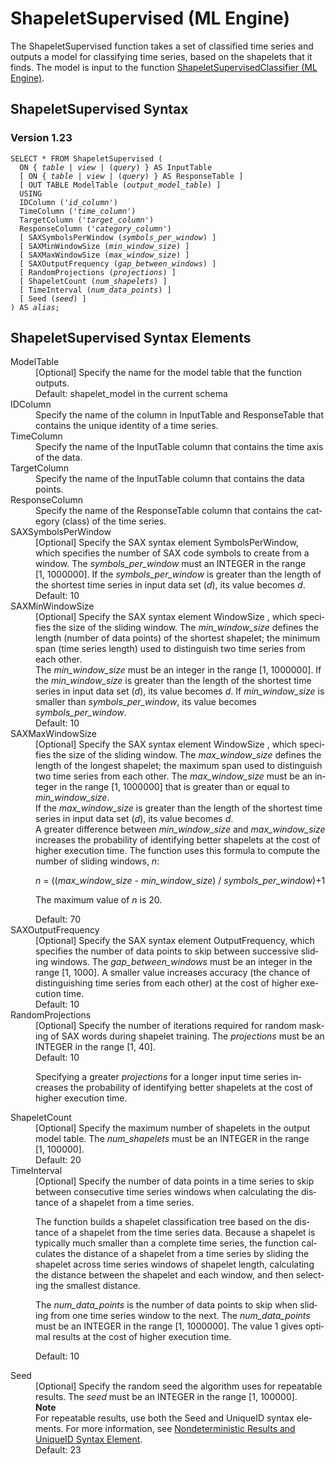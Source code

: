 <html><head></head><body><div class="nested0" aria-labelledby="ariaid-title1" topicindex="1" topicid="awl1506626097450" id="awl1506626097450"><h1 class="title topictitle1" id="ariaid-title1">ShapeletSupervised (ML Engine)</h1><div class="body conbody"><div class="section" id="awl1506626097450__section_pc2_rh4_zdb">
<p class="p">The ShapeletSupervised function takes a set of classified time series and outputs a model for classifying time series, based on the shapelets that it finds. The model is input to the function <a href="syx1558467536967.md#fzc1506627602124">ShapeletSupervisedClassifier (ML Engine)</a>.</p></div></div><div class="topic reference nested1" aria-labelledby="ariaid-title2" topicindex="2" topicid="orb1506626225476" xml:lang="en-us" lang="en-us" id="orb1506626225476">
<h2 class="title topictitle2" id="ariaid-title2">ShapeletSupervised Syntax</h2><div class="body refbody"><div class="section" id="orb1506626225476__section_N1000E_N1000C_N10001">
<h3 class="title sectiontitle">Version <span>1.23</span></h3><pre class="pre codeblock" xml:space="preserve"><code>SELECT * FROM ShapeletSupervised (
  <span>ON { <var class="keyword varname">table</var> | <var class="keyword varname">view</var> | (<var class="keyword varname">query</var>) }</span> AS InputTable
  [ <span>ON { <var class="keyword varname">table</var> | <var class="keyword varname">view</var> | (<var class="keyword varname">query</var>) }</span> AS ResponseTable ]
  [ OUT TABLE ModelTable (<var class="keyword varname">output_model_table</var>) ]
  USING
  IDColumn ('<var class="keyword varname">id_column</var>')
  TimeColumn ('<var class="keyword varname">time_column</var>')
  TargetColumn ('<var class="keyword varname">target_column</var>')
  ResponseColumn ('<var class="keyword varname">category_column</var>')
  [ SAXSymbolsPerWindow (<var class="keyword varname">symbols_per_window</var>) ]
  [ SAXMinWindowSize (<var class="keyword varname">min_window_size</var>) ]
  [ SAXMaxWindowSize (<var class="keyword varname">max_window_size</var>) ]
  [ SAXOutputFrequency (<var class="keyword varname">gap_between_windows</var>) ]
  [ RandomProjections (<var class="keyword varname">projections</var>) ]
  [ ShapeletCount (<var class="keyword varname">num_shapelets</var>) ]
  [ TimeInterval (<var class="keyword varname">num_data_points</var>) ]
  [ Seed (<var class="keyword varname">seed</var>) ]
) AS <var class="keyword varname">alias</var>;</code></pre></div></div></div><div class="topic reference nested1" aria-labelledby="ariaid-title3" topicindex="3" topicid="cke1506626322388" xml:lang="en-us" lang="en-us" id="cke1506626322388">
<h2 class="title topictitle2" id="ariaid-title3">ShapeletSupervised Syntax Elements</h2><div class="body refbody"><div class="section" id="cke1506626322388__section_N10011_N1000E_N10001"><dl class="dl parml"><dt class="dt pt dlterm">ModelTable</dt><dd class="dd pd">[Optional] Specify the name for the model table that the function outputs.</dd><dd class="dd pd ddexpand">Default: shapelet_model in the current schema</dd><dt class="dt pt dlterm">IDColumn</dt><dd class="dd pd">Specify the name of the column in InputTable and ResponseTable that contains the unique identity of a time series.</dd><dt class="dt pt dlterm">TimeColumn</dt><dd class="dd pd">Specify the name of the InputTable column that contains the time axis of the data.</dd><dt class="dt pt dlterm">TargetColumn</dt><dd class="dd pd">Specify the name of the InputTable column that contains the data points.</dd><dt class="dt pt dlterm">ResponseColumn</dt><dd class="dd pd">Specify the name of the ResponseTable column that contains the category (class) of the time series.</dd><dt class="dt pt dlterm">SAXSymbolsPerWindow</dt><dd class="dd pd">[Optional] Specify the SAX syntax element SymbolsPerWindow, which specifies the number of SAX code symbols to create from a window. The <var class="keyword varname">symbols_per_window</var> must an INTEGER in the range [1, 1000000]. If the <var class="keyword varname">symbols_per_window</var> is greater than the length of the shortest time series in input data set (<var class="keyword varname">d</var>), its value becomes <var class="keyword varname">d</var>.</dd><dd class="dd pd ddexpand">Default: 10</dd><dt class="dt pt dlterm">SAXMinWindowSize</dt><dd class="dd pd">[Optional] Specify the SAX syntax element WindowSize , which specifies the size of the sliding window. The <var class="keyword varname">min_window_size</var> defines the length (number of data points) of the shortest shapelet; the minimum span (time series length) used to distinguish two time series from each other.</dd><dd class="dd pd ddexpand">The <var class="keyword varname">min_window_size</var> must be an integer in the range [1, 1000000]. If the <var class="keyword varname">min_window_size</var> is greater than the length of the shortest time series in input data set (<var class="keyword varname">d</var>), its value becomes <var class="keyword varname">d</var>. If <var class="keyword varname">min_window_size</var> is smaller than <var class="keyword varname">symbols_per_window</var>, its value becomes <var class="keyword varname">symbols_per_window</var>.</dd><dd class="dd pd ddexpand">Default: 10</dd><dt class="dt pt dlterm">SAXMaxWindowSize</dt><dd class="dd pd">[Optional] Specify the SAX syntax element WindowSize , which specifies the size of the sliding window. The <var class="keyword varname">max_window_size</var> defines the length of the longest shapelet; the maximum span used to distinguish two time series from each other. The <var class="keyword varname">max_window_size</var> must be an integer in the range [1, 1000000] that is greater than or equal to <var class="keyword varname">min_window_size</var>.</dd><dd class="dd pd ddexpand">If the <var class="keyword varname">max_window_size</var> is greater than the length of the shortest time series in input data set (<var class="keyword varname">d</var>), its value becomes <var class="keyword varname">d</var>.</dd><dd class="dd pd ddexpand">A greater difference between <var class="keyword varname">min_window_size</var> and <var class="keyword varname">max_window_size</var> increases the probability of identifying better shapelets at the cost of higher execution time. The function uses this formula to compute the number of sliding windows, <var class="keyword varname">n</var>:
<p class="p"><var class="keyword varname">n</var> = ((<var class="keyword varname">max_window_size </var>- <var class="keyword varname">min_window_size</var>) / <var class="keyword varname">symbols_per_window</var>)+1</p>
<p class="p">The maximum value of <var class="keyword varname">n</var> is 20.</p></dd><dd class="dd pd ddexpand">Default: 70</dd><dt class="dt pt dlterm">SAXOutputFrequency</dt><dd class="dd pd">[Optional] Specify the SAX syntax element OutputFrequency, which specifies the number of data points to skip between successive sliding windows. The <var class="keyword varname">gap_between_windows</var> must be an integer in the range [1, 1000]. A smaller value increases accuracy (the chance of distinguishing time series from each other) at the cost of higher execution time.</dd><dd class="dd pd ddexpand">Default: 10</dd><dt class="dt pt dlterm">RandomProjections</dt><dd class="dd pd">[Optional] Specify the number of iterations required for random masking of SAX words during shapelet training. The <var class="keyword varname">projections</var> must be an INTEGER in the range [1, 40].</dd><dd class="dd pd ddexpand">Default: 10
<p class="p">Specifying a greater <var class="keyword varname">projections</var> for a longer input time series increases the probability of identifying better shapelets at the cost of higher execution time.</p></dd><dt class="dt pt dlterm">ShapeletCount</dt><dd class="dd pd">[Optional] Specify the maximum number of shapelets in the output model table. The <var class="keyword varname">num_shapelets</var> must be an INTEGER in the range [1, 100000].</dd><dd class="dd pd ddexpand">Default: 20</dd><dt class="dt pt dlterm">TimeInterval</dt><dd class="dd pd">[Optional] Specify the number of data points in a time series to skip between consecutive time series windows when calculating the distance of a shapelet from a time series.
<p class="p">The function builds a shapelet classification tree based on the distance of a shapelet from the time series data. Because a shapelet is typically much smaller than a complete time series, the function calculates the distance of a shapelet from a time series by sliding the shapelet across time series windows of shapelet length, calculating the distance between the shapelet and each window, and then selecting the smallest distance.</p>
<p class="p">The <var class="keyword varname">num_data_points</var> is the number of data points to skip when sliding from one time series window to the next. The <var class="keyword varname">num_data_points</var> must be an INTEGER in the range [1, 1000000]. The value 1 gives optimal results at the cost of higher execution time.</p>
<p class="p">Default: 10</p></dd><dt class="dt pt dlterm">Seed</dt><dd class="dd pd">[Optional] Specify the random seed the algorithm uses for repeatable results. The <var class="keyword varname">seed</var> must be an INTEGER in the range [1, 100000].<div class="note note" id="cke1506626322388__note_N1018E_N10185_N1017E_N10018_N10014_N10010_N10001"><span><b>Note</b></span><div class="notebody"> For repeatable results, use both the Seed and UniqueID syntax elements. For more information, see <a href="qym1549987102806.md">Nondeterministic Results and UniqueID Syntax Element</a>.</div></div></dd><dd class="dd pd ddexpand">Default: 23</dd></dl></div></div></div></div></body></html>
